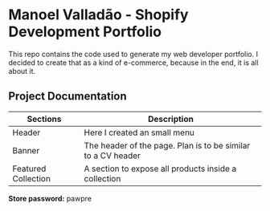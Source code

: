 # Manoel Valladão - Shopify Development Portfolio

This repo contains the code used to generate my web developer portfolio. I decided to create that as a kind of e-commerce, because in the end, it is all about it.

## Project Documentation

| Sections            | Description                                                  |
| ------------------- | ------------------------------------------------------------ |
| Header              | Here I created an small menu                                 |
| Banner              | The header of the page. Plan is to be similar to a CV header |
| Featured Collection | A section to expose all products inside a collection         |

**Store password:** pawpre
